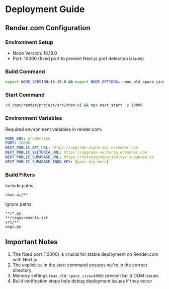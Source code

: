 # Deployment Guide

## Render.com Configuration

### Environment Setup
- Node Version: 18.19.0
- Port: 10000 (fixed port to prevent Next.js port detection issues)

### Build Command
```bash
export NODE_VERSION=18.19.0 && export NODE_OPTIONS=--max_old_space_size=4096 && export PORT=10000 && npm install && npm run build && echo "Build complete. Contents of .next:" && ls -la .next && pwd
```

### Start Command
```bash
cd /opt/render/project/src/chat-ui && npx next start -p 10000
```

### Environment Variables
Required environment variables in render.com:
```yaml
NODE_ENV: production
PORT: 10000
NEXT_PUBLIC_API_URL: https://upgrade-alpha-api.onrender.com
NEXT_PUBLIC_VECTORIA_URL: https://upgrade-vectoria.onrender.com
NEXT_PUBLIC_SUPABASE_URL: https://totvojqjmqpojjablvyv.supabase.co
NEXT_PUBLIC_SUPABASE_ANON_KEY: [your-key-here]
```

### Build Filters
Include paths:
```
chat-ui/**
```

Ignore paths:
```
**/*.py
**/requirements.txt
src/**
wsgi.py
```

## Important Notes
1. The fixed port (10000) is crucial for stable deployment on Render.com with Next.js
2. The explicit `cd` in the start command ensures we're in the correct directory
3. Memory settings (`max_old_space_size=4096`) prevent build OOM issues
4. Build verification steps help debug deployment issues if they occur 